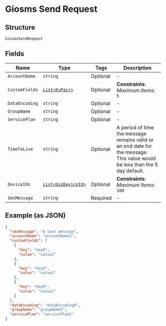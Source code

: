 
# Giosms Send Request

## Structure

`GiosmsSendRequest`

## Fields

| Name | Type | Tags | Description |
|  --- | --- | --- | --- |
| `AccountName` | `string` | Optional | - |
| `CustomFields` | [`List<KvPair>`](../../doc/models/kv-pair.md) | Optional | **Constraints**: *Maximum Items*: `5` |
| `DataEncoding` | `string` | Optional | - |
| `GroupName` | `string` | Optional | - |
| `ServicePlan` | `string` | Optional | - |
| `TimeToLive` | `string` | Optional | A period of time the message remains valid or an end date for the message. This value would be less than the 5 day default. |
| `DeviceIds` | [`List<GioDeviceId>`](../../doc/models/gio-device-id.md) | Optional | **Constraints**: *Maximum Items*: `100` |
| `SmsMessage` | `string` | Required | - |

## Example (as JSON)

```json
{
  "smsMessage": "A text message",
  "accountName": "accountName2",
  "customFields": [
    {
      "key": "key0",
      "value": "value2"
    },
    {
      "key": "key0",
      "value": "value2"
    },
    {
      "key": "key0",
      "value": "value2"
    }
  ],
  "dataEncoding": "dataEncoding0",
  "groupName": "groupName2",
  "servicePlan": "servicePlan2"
}
```

